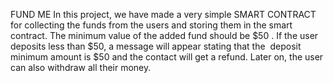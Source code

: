 FUND ME
In this project, we have made a very simple SMART CONTRACT for collecting the funds from the users and storing them in the smart contract. The minimum value of the added fund should be $50 . If the user deposits less than $50, a message will appear stating that the 
deposit minimum amount is $50 and the contact will get a refund. Later on, the user can also withdraw all their money.
